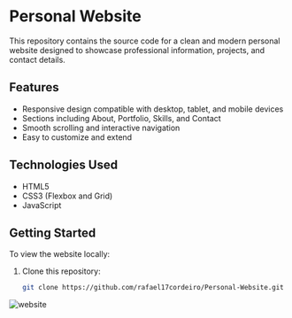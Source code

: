 # Personal Website

This repository contains the source code for a clean and modern personal website designed to showcase professional information, projects, and contact details.

## Features

- Responsive design compatible with desktop, tablet, and mobile devices
- Sections including About, Portfolio, Skills, and Contact
- Smooth scrolling and interactive navigation
- Easy to customize and extend

## Technologies Used

- HTML5
- CSS3 (Flexbox and Grid)
- JavaScript

## Getting Started

To view the website locally:

1. Clone this repository:
   ```bash
   git clone https://github.com/rafael17cordeiro/Personal-Website.git


![website](https://user-images.githubusercontent.com/59150464/233190018-4ad15d48-cf4a-4b42-b12a-a9bfa2c2cdca.jpg)

